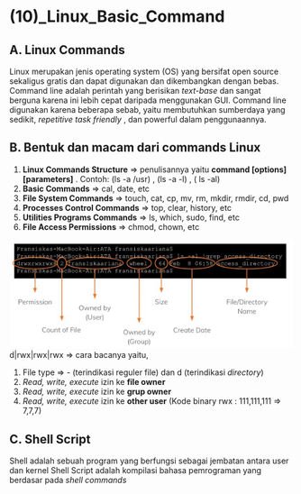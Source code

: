 # (10)_Linux_Basic_Command

## A. Linux Commands
 Linux merupakan jenis operating system (OS) yang bersifat open source sekaligus gratis dan dapat digunakan dan dikembangkan dengan bebas.
 Command line adalah perintah yang berisikan *text-base* dan sangat berguna karena ini lebih cepat daripada menggunakan GUI.
 Command line digunakan karena beberapa sebab, yaitu membutuhkan sumberdaya yang sedikit, *repetitive task friendly* , dan powerful dalam penggunaannya.

## B. Bentuk dan macam dari commands Linux
 1. **Linux Commands Structure** => penulisannya yaitu **command [options] [parameters]** . Contoh: (ls -a /usr) , (ls -a -l) , ( ls -al)
 2. **Basic Commands** => cal, date, etc
 3. **File System Commands** => touch, cat, cp, mv, rm, mkdir, rmdir, cd, pwd
 4. **Processes Control Commands** => top, clear, history, etc
 5. **Utilities Programs Commands** => ls, which, sudo, find, etc
 6. **File Access Permissions** => chmod, chown, etc
 
 ![alt text](contoh.jpg)
 d|rwx|rwx|rwx => cara bacanya yaitu, 
 1. File type => - (terindikasi reguler file) dan d (terindikasi *directory*)
 2. *Read, write, execute* izin ke **file owner**
 3. *Read, write, execute* izin ke **grup owner**
 4. *Read, write, execute* izin ke **other user**
 (Kode binary rwx : 111,111,111 => 7,7,7)

## C. Shell Script
 Shell adalah sebuah program yang berfungsi sebagai jembatan antara user dan kernel
 Shell Script adalah kompilasi bahasa pemrograman yang berdasar pada *shell commands* 
